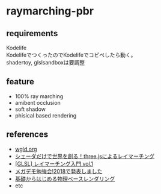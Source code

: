 # raymarching-pbr

## requirements

Kodelife  
KodelifeでつくったのでKodelifeでコピペしたら動く。  
shadertoy, glslsandboxは要調整  


## feature

- 100% ray marching
- amibent occlusion
- soft shadow
- phisical based rendering


## references

- [wgld.org](https://wgld.org/d/glsl/)
- [シェーダだけで世界を創る！three.jsによるレイマーチング](https://www.slideshare.net/shohosoda9/threejs-58238484)
- [[GLSL] レイマーチング入門 vol.1](https://qiita.com/edo_m18/items/034665d42c562da88cb6#%E8%A7%A3%E5%83%8F%E5%BA%A6%E3%82%92%E6%AD%A3%E8%A6%8F%E5%8C%96%E3%81%99%E3%82%8B)
- [メガデモ勉強会!2018で発表しました](https://gam0022.net/blog/2018/03/16/demoscene-study-session/)
- [基礎からはじめる物理ベースレンダリング](https://qiita.com/mebiusbox2/items/e7063c5dfe1424e0d01a)
- etc
